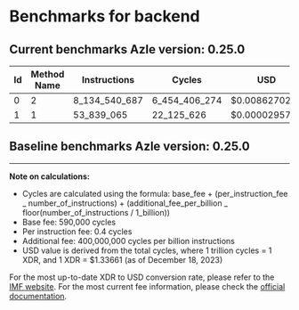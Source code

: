 # Benchmarks for backend

## Current benchmarks Azle version: 0.25.0

| Id  | Method Name | Instructions  | Cycles        | USD           | USD/Million Calls |
| --- | ----------- | ------------- | ------------- | ------------- | ----------------- |
| 0   | 2           | 8_134_540_687 | 6_454_406_274 | $0.0086270240 | $8627.0240        |
| 1   | 1           | 53_839_065    | 22_125_626    | $0.0000295733 | $29.5733          |

## Baseline benchmarks Azle version: 0.25.0

---

**Note on calculations:**

-   Cycles are calculated using the formula: base_fee + (per_instruction_fee _ number_of_instructions) + (additional_fee_per_billion _ floor(number_of_instructions / 1_billion))
-   Base fee: 590,000 cycles
-   Per instruction fee: 0.4 cycles
-   Additional fee: 400,000,000 cycles per billion instructions
-   USD value is derived from the total cycles, where 1 trillion cycles = 1 XDR, and 1 XDR = $1.33661 (as of December 18, 2023)

For the most up-to-date XDR to USD conversion rate, please refer to the [IMF website](https://www.imf.org/external/np/fin/data/rms_sdrv.aspx).
For the most current fee information, please check the [official documentation](https://internetcomputer.org/docs/current/developer-docs/gas-cost#execution).
